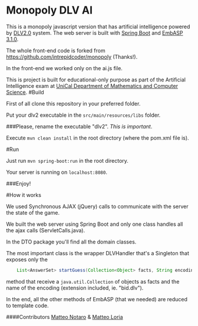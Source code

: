 # Monopoly DLV AI

This is a monopoly javascript version that has artificial intelligence powered by [DLV2.0](http://www.dlvsystem.com/) system.
The web server is built with [Spring Boot](https://spring.io/) and [EmbASP 3.1.0](https://github.com/DeMaCS-UNICAL/EmbASP).

The whole front-end code is forked from https://github.com/intrepidcoder/monopoly (Thanks!).

In the front-end we worked only on the ai.js file. 

This is project is built for educational-only purpose as part of the Artificial Intelligence exam at [UniCal Department of Mathematics and Computer Science](https://www.mat.unical.it/demacs).
#Build

First of all clone this repository in your preferred folder.

Put your dlv2 executable in the `src/main/resources/libs` folder. 

###Please, rename the executable "dlv2". _This is important_.

Execute `mvn clean install` in the root directory (where the pom.xml file is).

#Run

Just run `mvn spring-boot:run` in the root directory.

Your server is running on `localhost:8080`.

###Enjoy!


#How it works

We used Synchronous AJAX (jQuery) calls to communicate with the server the state of the game.

We built the web server using Spring Boot and only one class handles all the ajax calls (ServletCalls.java).

In the DTO package you'll find all the domain classes.

The most important class is the wrapper DLVHandler that's a Singleton that exposes only the
```java
    List<AnswerSet> startGuess(Collection<Object> facts, String encoding);
```
method that receive a `java.util.Collection` of objects as facts and the name of the encoding (extension included, ie. "bid.dlv").

In the end, all the other methods of EmbASP (that we needed) are reduced to template code.

####Contributors
[Matteo Notaro](https://github.com/MattNot) & [Matteo Loria](https://github.com/MatteoLoria/)